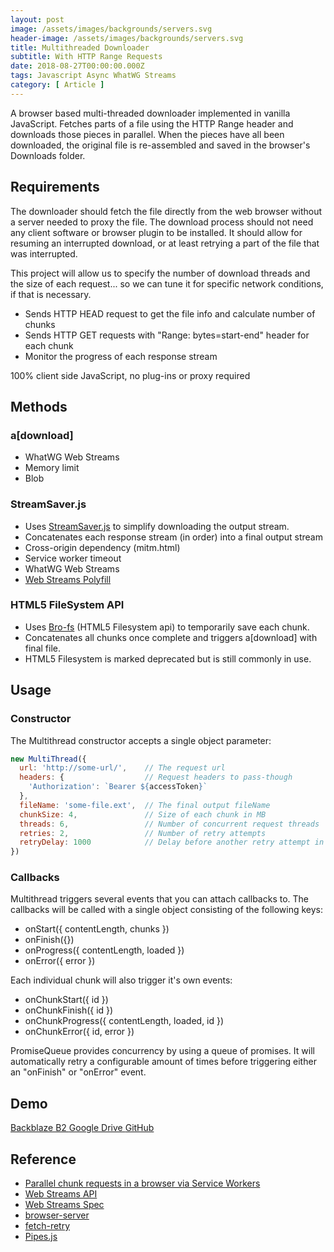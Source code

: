 ```yaml
---
layout: post
image: /assets/images/backgrounds/servers.svg
header-image: /assets/images/backgrounds/servers.svg
title: Multithreaded Downloader
subtitle: With HTTP Range Requests
date: 2018-08-27T00:00:00.000Z
tags: Javascript Async WhatWG Streams
category: [ Article ]
---
```


A browser based multi-threaded downloader implemented in vanilla JavaScript. <!-- more --> Fetches parts of a file using the HTTP Range header and downloads those pieces in parallel. When the pieces have all been downloaded, the original file is re-assembled and saved in the browser's Downloads folder.

## Requirements

The downloader should fetch the file directly from the web browser without a server needed to proxy the file. The download process should not need any client software or browser plugin to be installed. It should allow for resuming an interrupted download, or at least retrying a part of the file that was interrupted.

This project will allow us to specify the number of download threads and the size of each request... so we can tune it for specific network conditions, if that is necessary.

-   Sends HTTP HEAD request to get the file info and calculate number of chunks
-   Sends HTTP GET requests with "Range: bytes=start-end" header for each chunk
-   Monitor the progress of each response stream

100% client side JavaScript, no plug-ins or proxy required

## Methods

### a[download]

-   WhatWG Web Streams
-   Memory limit
-   Blob

### StreamSaver.js

-   Uses [StreamSaver.js](https://github.com/jimmywarting/StreamSaver.js) to simplify downloading the output stream.
-   Concatenates each response stream (in order) into a final output stream
-   Cross-origin dependency (mitm.html)
-   Service worker timeout
-   WhatWG Web Streams
-   [Web Streams Polyfill](https://github.com/creatorrr/web-streams-polyfill)

### HTML5 FileSystem API

-   Uses [Bro-fs](https://github.com/vitalets/bro-fs) (HTML5 Filesystem api) to temporarily save each chunk.
-   Concatenates all chunks once complete and triggers a[download] with final file.
-   HTML5 Filesystem is marked deprecated but is still commonly in use.

## Usage

### Constructor

The Multithread constructor accepts a single object parameter:

```javascript
new MultiThread({
  url: 'http://some-url/',    // The request url
  headers: {                  // Request headers to pass-though
    'Authorization': `Bearer ${accessToken}`
  },
  fileName: 'some-file.ext',  // The final output fileName
  chunkSize: 4,               // Size of each chunk in MB
  threads: 6,                 // Number of concurrent request threads
  retries: 2,                 // Number of retry attempts
  retryDelay: 1000            // Delay before another retry attempt in ms
})
```

### Callbacks

Multithread triggers several events that you can attach callbacks to. The callbacks will be called with a single object consisting of the following keys:

-   onStart({ contentLength, chunks })
-   onFinish({})
-   onProgress({ contentLength, loaded })
-   onError({ error })

Each individual chunk will also trigger it's own events:

-   onChunkStart({ id })
-   onChunkFinish({ id })
-   onChunkProgress({ contentLength, loaded, id })
-   onChunkError({ id, error })

PromiseQueue provides concurrency by using a queue of promises. It will automatically retry a configurable amount of times before triggering either an "onFinish" or "onError" event.

## Demo

<a href="https://backblaze-b2-samples.github.io/multithreaded-downloader-js/examples/backblaze.html">
  Backblaze B2
</a>

<a href="https://backblaze-b2-samples.github.io/multithreaded-downloader-js/examples/googleDrive.html">
  Google Drive
</a>

<a href="https://github.com/Backblaze-B2-Samples/multithreaded-downloader-js">
  GitHub
</a>


## Reference

-   [Parallel chunk requests in a browser via Service Workers](https://blog.ghaiklor.com/parallel-chunk-requests-in-a-browser-via-service-workers-7be10be2b75f)
-   [Web Streams API](https://developer.mozilla.org/en-US/docs/Web/API/Streams_API)
-   [Web Streams Spec](https://streams.spec.whatwg.org/)
-   [browser-server](https://github.com/mafintosh/browser-server)
-   [fetch-retry](https://github.com/jonbern/fetch-retry)
-   [Pipes.js](http://pipes.js.org/)
